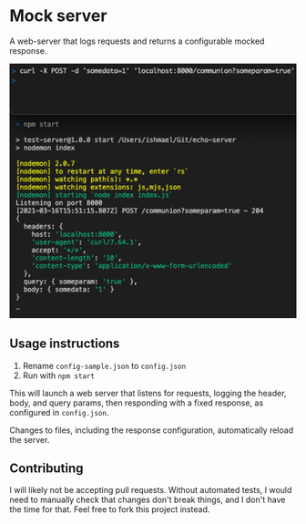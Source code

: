 # Mock server

A web-server that logs requests and returns a configurable mocked response.

![screenshot](screenshot.png)


## Usage instructions

1. Rename `config-sample.json` to `config.json`
1. Run with `npm start`

This will launch a web server that listens for requests, logging the header, body, and query params, then responding with a fixed response, as configured in `config.json`.

Changes to files, including the response configuration, automatically reload the server.


## Contributing

I will likely not be accepting pull requests. Without automated tests, I would need to manually check that changes don't break things, and I don't have the time for that. Feel free to fork this project instead.
